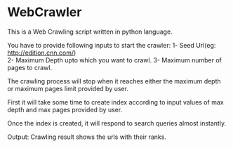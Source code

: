 WebCrawler
==========

This is a Web Crawling script written in python language.

You have to provide following inputs to start the crawler:
1- Seed Url(eg: http://edition.cnn.com/) <br/>
2- Maximum Depth upto which you want to crawl.
3- Maximum number of pages to crawl.

The crawling process will stop when it reaches either the maximum depth or maximum pages limit provided by user.

First it will take some time to create index according to input values of max depth and max pages provided by user.

Once the index is created, it will respond to search queries almost instantly.


Output:
Crawling result shows the urls with their ranks.



